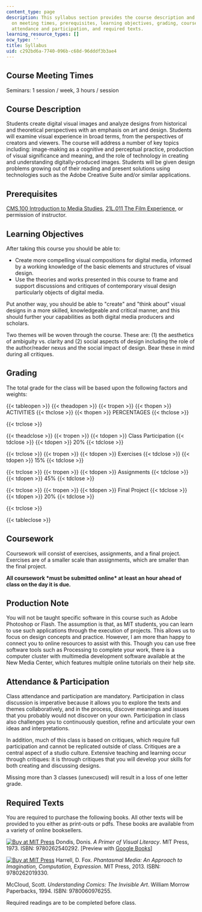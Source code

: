 ```yaml
---
content_type: page
description: This syllabus section provides the course description and information
  on meeting times, prerequisites, learning objectives, grading, coursework, production,
  attendance and participation, and required texts.
learning_resource_types: []
ocw_type: ''
title: Syllabus
uid: c292bd6a-7740-096b-c68d-96dddf3b3ae4
---
```


Course Meeting Times
--------------------

Seminars: 1 session / week, 3 hours / session

Course Description
------------------

Students create digital visual images and analyze designs from historical and theoretical perspectives with an emphasis on art and design. Students will examine visual experience in broad terms, from the perspectives of creators and viewers. The course will address a number of key topics including: image-making as a cognitive and perceptual practice, production of visual significance and meaning, and the role of technology in creating and understanding digitally-produced images. Students will be given design problems growing out of their reading and present solutions using technologies such as the Adobe Creative Suite and/or similar applications.

Prerequisites
-------------

[CMS.100 Introduction to Media Studies](/courses/cms-100-introduction-to-media-studies-fall-2014), [21L.011 The Film Experience](/courses/21l-011-the-film-experience-fall-2013), or permission of instructor.

Learning Objectives
-------------------

After taking this course you should be able to:

*   Create more compelling visual compositions for digital media, informed by a working knowledge of the basic elements and structures of visual design.
*   Use the theories and works presented in this course to frame and support discussions and critiques of contemporary visual design particularly objects of digital media.

Put another way, you should be able to "create" and "think about" visual designs in a more skilled, knowledgeable and critical manner, and this should further your capabilities as both digital media producers and scholars.

Two themes will be woven through the course. These are: (1) the aesthetics of ambiguity vs. clarity and (2) social aspects of design including the role of the author/reader nexus and the social impact of design. Bear these in mind during all critiques.

Grading
-------

The total grade for the class will be based upon the following factors and weights:

{{< tableopen >}}
{{< theadopen >}}
{{< tropen >}}
{{< thopen >}}
ACTIVITIES
{{< thclose >}}
{{< thopen >}}
PERCENTAGES
{{< thclose >}}

{{< trclose >}}

{{< theadclose >}}
{{< tropen >}}
{{< tdopen >}}
Class Participation
{{< tdclose >}}
{{< tdopen >}}
20%
{{< tdclose >}}

{{< trclose >}}
{{< tropen >}}
{{< tdopen >}}
Exercises
{{< tdclose >}}
{{< tdopen >}}
15%
{{< tdclose >}}

{{< trclose >}}
{{< tropen >}}
{{< tdopen >}}
Assignments
{{< tdclose >}}
{{< tdopen >}}
45%
{{< tdclose >}}

{{< trclose >}}
{{< tropen >}}
{{< tdopen >}}
Final Project
{{< tdclose >}}
{{< tdopen >}}
20%
{{< tdclose >}}

{{< trclose >}}

{{< tableclose >}}

Coursework
----------

Coursework will consist of exercises, assignments, and a final project. Exercises are of a smaller scale than assignments, which are smaller than the final project.

**All coursework \*must be submitted online\* at least an hour ahead of class on the day it is due.**

Production Note
---------------

You will not be taught specific software in this course such as Adobe Photoshop or Flash. The assumption is that, as MIT students, you can learn to use such applications through the execution of projects. This allows us to focus on design concepts and practice. However, I am more than happy to connect you to online resources to assist with this. Though you can use free software tools such as Processing to complete your work, there is a computer cluster with multimedia development software available at the New Media Center, which features multiple online tutorials on their help site.

Attendance & Participation
--------------------------

Class attendance and participation are mandatory. Participation in class discussion is imperative because it allows you to explore the texts and themes collaboratively, and in the process, discover meanings and issues that you probably would not discover on your own. Participation in class also challenges you to continuously question, refine and articulate your own ideas and interpretations.

In addition, much of this class is based on critiques, which require full participation and cannot be replicated outside of class. Critiques are a central aspect of a studio culture. Extensive teaching and learning occur through critiques: it is through critiques that you will develop your skills for both creating and discussing designs.

Missing more than 3 classes (unexcused) will result in a loss of one letter grade.

Required Texts
--------------

You are required to purchase the following books. All other texts will be provided to you either as print-outs or pdfs. These books are available from a variety of online booksellers.

 [![Buy at MIT Press](/images/mp_logo.gif)](https://mitpress.mit.edu/9780262540292) Dondis, Donis. _A Primer of Visual Literacy_. MIT Press, 1973. ISBN: 9780262540292. \[Preview with [Google Books](http://books.google.com/books?id=rrf5SisMzQgC&pg=PAfrontcover)\]

 [![Buy at MIT Press](/images/mp_logo.gif)](https://mitpress.mit.edu/9780262019330) Harrell, D. Fox. _Phantasmal Media: An Approach to Imagination, Computation, Expression_. MIT Press, 2013. ISBN: 9780262019330.

McCloud, Scott. _Understanding Comics: The Invisible Art_. William Morrow Paperbacks, 1994. ISBN: 9780060976255.

Required readings are to be completed before class.
